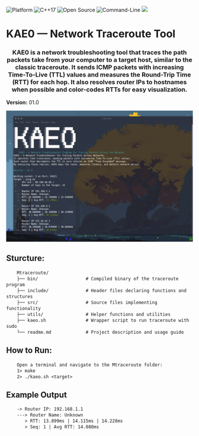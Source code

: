 ![Platform](https://img.shields.io/badge/Platform-Linux-green) ![C++17](https://img.shields.io/badge/C%2B%2B-17-blue) ![Open Source](https://img.shields.io/badge/Open%20Source-Yes-brightgreen) ![Command-Line](https://img.shields.io/badge/CLI-Tool-orange)
<img src="{https://img.shields.io/badge/C%2B%2B-00599C?style=for-the-badge&logo=c%2B%2B&logoColor=white}" />
# KAE0 — Network Traceroute Tool

###  <p align="center">KAE0 is a network troubleshooting tool that traces the path packets take from your computer to a target host, similar to the classic traceroute. It sends ICMP packets with increasing Time-To-Live (TTL) values and measures the Round-Trip Time (RTT) for each hop. It also resolves router IPs to hostnames when possible and color-codes RTTs for easy visualization.<p> 
**Version:** 01.0

![Traceroute Output](assets/snap.png)


## Sturcture: 
```
    Mtraceroute/
    ├── bin/                  # Compiled binary of the traceroute program
    ├── include/              # Header files declaring functions and structures
    ├── src/                  # Source files implementing functionality
    ├── utils/                # Helper functions and utilities
    ├── kaeo.sh               # Wrapper script to run traceroute with sudo
    └── readme.md             # Project description and usage guide
```
## How to Run:
```
    Open a terminal and navigate to the Mtraceroute folder:
    1> make
    2> ./kaeo.sh <target>
```
## Example Output
```
    -> Router IP: 192.168.1.1
    ---> Router Name: Unknown
       > RTT: 13.899ms | 14.115ms | 14.228ms
       > Seq: 1 | Avg RTT: 14.080ms
``` 
